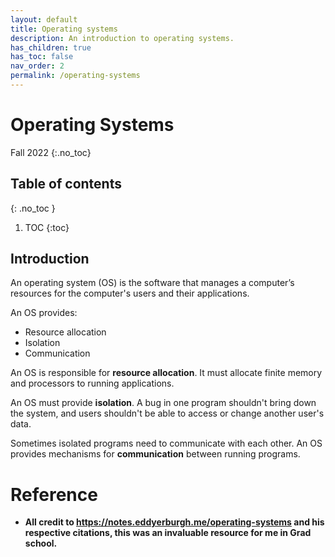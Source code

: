 ```yaml
---
layout: default
title: Operating systems
description: An introduction to operating systems.
has_children: true
has_toc: false
nav_order: 2
permalink: /operating-systems
---
```



# Operating Systems
Fall 2022
{:.no_toc}

## Table of contents
{: .no_toc }

1. TOC
{:toc}


## Introduction

An operating system (OS) is the software that manages a computer’s resources for the computer's users and their applications.


An OS provides:

- Resource allocation
- Isolation
- Communication

An OS is responsible for **resource allocation**. It must allocate finite memory and processors to running applications.

An OS must provide **isolation**. A bug in one program shouldn't bring down the system, and users shouldn't be able to access or change another user's data.

Sometimes isolated programs need to communicate with each other. An OS provides mechanisms for **communication** between running programs.

# Reference
- __All credit to https://notes.eddyerburgh.me/operating-systems and his respective citations, this was an invaluable resource for me in Grad school.__




